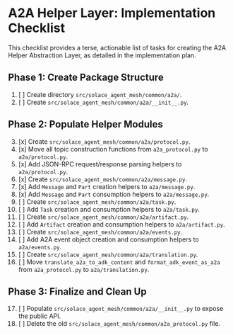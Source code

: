 # A2A Helper Layer: Implementation Checklist

This checklist provides a terse, actionable list of tasks for creating the A2A Helper Abstraction Layer, as detailed in the implementation plan.

## Phase 1: Create Package Structure

1.  [ ] Create directory `src/solace_agent_mesh/common/a2a/`.
2.  [ ] Create `src/solace_agent_mesh/common/a2a/__init__.py`.

## Phase 2: Populate Helper Modules

3.  [x] Create `src/solace_agent_mesh/common/a2a/protocol.py`.
4.  [x] Move all topic construction functions from `a2a_protocol.py` to `a2a/protocol.py`.
5.  [x] Add JSON-RPC request/response parsing helpers to `a2a/protocol.py`.
6.  [x] Create `src/solace_agent_mesh/common/a2a/message.py`.
7.  [x] Add `Message` and `Part` creation helpers to `a2a/message.py`.
8.  [x] Add `Message` and `Part` consumption helpers to `a2a/message.py`.
9.  [ ] Create `src/solace_agent_mesh/common/a2a/task.py`.
10. [ ] Add `Task` creation and consumption helpers to `a2a/task.py`.
11. [ ] Create `src/solace_agent_mesh/common/a2a/artifact.py`.
12. [ ] Add `Artifact` creation and consumption helpers to `a2a/artifact.py`.
13. [ ] Create `src/solace_agent_mesh/common/a2a/events.py`.
14. [ ] Add A2A event object creation and consumption helpers to `a2a/events.py`.
15. [ ] Create `src/solace_agent_mesh/common/a2a/translation.py`.
16. [ ] Move `translate_a2a_to_adk_content` and `format_adk_event_as_a2a` from `a2a_protocol.py` to `a2a/translation.py`.

## Phase 3: Finalize and Clean Up

17. [ ] Populate `src/solace_agent_mesh/common/a2a/__init__.py` to expose the public API.
18. [ ] Delete the old `src/solace_agent_mesh/common/a2a_protocol.py` file.
